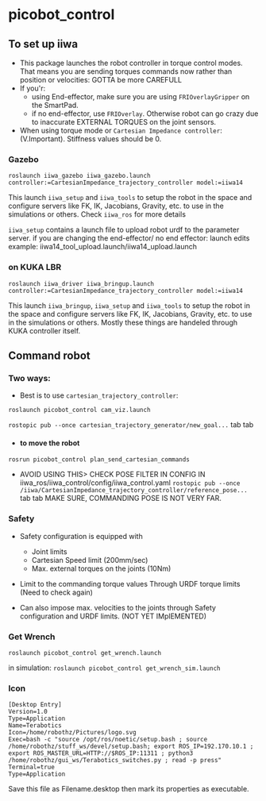 # picobot_control

## To set up iiwa
 - This package launches the robot controller in torque control modes. That means you are sending torques commands now rather than position or velocities: GOTTA be more CAREFULL
 - If you'r:
 	- using End-effector, make sure you are using `FRIOverlayGripper` on the SmartPad.
 	- if no end-effector, use `FRIOverlay`.
 	Otherwise robot can go crazy due to inaccurate EXTERNAL TORQUES on the joint sensors. 
 - When using torque mode or `Cartesian Impedance controller`: (V.Important). Stiffness values should be 0. 
 


### Gazebo
`roslaunch iiwa_gazebo iiwa_gazebo.launch controller:=CartesianImpedance_trajectory_controller model:=iiwa14`

This launch `iiwa_setup` and `iiwa_tools` to setup the robot in the space and configure servers like FK, IK, Jacobians, Gravity, etc. to use in the simulations or others. Check `iiwa_ros` for more details

`iiwa_setup` contains a launch file to upload robot urdf to the parameter server. 
if you are changing the end-effector/ no end effector: launch edits example: iiwa14_tool_upload.launch/iiwa14_upload.launch

### on KUKA LBR
`roslaunch iiwa_driver iiwa_bringup.launch controller:=CartesianImpedance_trajectory_controller model:=iiwa14`

This launch `iiwa_bringup`, `iiwa_setup` and `iiwa_tools` to setup the robot in the space and configure servers like FK, IK, Jacobians, Gravity, etc. to use in the simulations or others. Mostly these things are handeled through KUKA controller itself.


## Command robot

### Two ways:
 - Best is to use `cartesian_trajectory_controller`:

 `roslaunch picobot_control cam_viz.launch`

 `rostopic pub --once cartesian_trajectory_generator/new_goal...` tab tab

- #### to move the robot
 `rosrun picobot_control plan_send_cartesian_commands`


-  AVOID USING THIS> CHECK POSE FILTER IN CONFIG IN iiwa_ros/iiwa_control/config/iiwa_control.yaml
  `rostopic pub --once /iiwa/CartesianImpedance_trajectory_controller/reference_pose... ` tab tab
 MAKE SURE, COMMANDING POSE IS NOT VERY FAR. 
 
### Safety
 - Safety configuration is equipped with
 	* Joint limits
 	* Cartesian Speed limit (200mm/sec)
	* Max. external torques on the joints (10Nm)

 - Limit to the commanding torque values Through URDF torque limits (Need to check again)
 - Can also impose max. velocities to the joints through Safety configuration and URDF limits. (NOT YET IMplEMENTED)

### Get Wrench
`roslaunch picobot_control get_wrench.launch`

 in simulation:
`roslaunch picobot_control get_wrench_sim.launch`
 



### Icon
```
[Desktop Entry]
Version=1.0
Type=Application
Name=Terabotics
Icon=/home/robothz/Pictures/logo.svg
Exec=bash -c "source /opt/ros/noetic/setup.bash ; source /home/robothz/stuff_ws/devel/setup.bash; export ROS_IP=192.170.10.1 ; export ROS_MASTER_URL=HTTP://$ROS_IP:11311 ; python3 /home/robothz/gui_ws/Terabotics_switches.py ; read -p press"
Terminal=true
Type=Application

```
Save this file as Filename.desktop
then mark its properties as executable. 